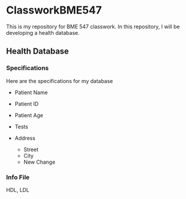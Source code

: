 # ClassworkBME547

This is my repository for BME 547 classwork.
In this repository, I will be developing a health database.

## Health Database
### Specifications
Here are the specifications for my database
* Patient Name
* Patient ID
* Patient Age
* Tests


* Address
    - Street
    - City
    - New Change
    
### Info File
HDL, LDL

